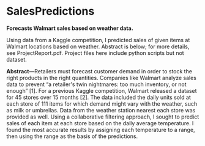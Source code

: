 # SalesPredictions
<b>Forecasts Walmart sales based on weather data.</b>

Using data from a Kaggle competition, I predicted sales of given items at Walmart locations based on weather. Abstract is below; for more details, see ProjectReport.pdf. Project files here include python scripts but not dataset.

<b>Abstract—</b>Retailers must forecast customer demand in order to
stock the right products in the right quantities. Companies like
Walmart analyze sales data to prevent “a retailer's twin
nightmares: too much inventory, or not enough” [1]. For a
previous Kaggle competition, Walmart released a dataset for
45 stores over 15 months [2]. The data included the daily units
sold at each store of 111 items for which demand might vary
with the weather, such as milk or umbrellas. Data from the
weather station nearest each store was provided as well. Using
a collaborative filtering approach, I sought to predict sales of
each item at each store based on the daily average
temperature. I found the most accurate results by assigning
each temperature to a range, then using the range as the basis
of the predictions.
